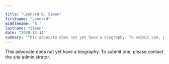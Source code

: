 ```yaml
---

title: "Leonard B. Simon"
firstname: "Leonard"
middlename: "B."
lastname: "Simon"
date: "2020-12-14"
summary: "This advocate does not yet have a biography. To submit one, please contact the site administrator."
---
```

This advocate does not yet have a biography. To submit one, please contact the site administrator.

